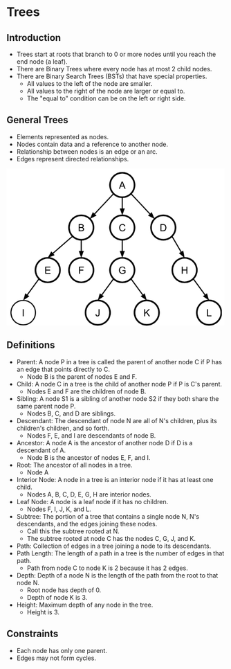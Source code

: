 # Trees

## Introduction
- Trees start at roots that branch to 0 or more nodes until you reach the end node (a leaf).
- There are Binary Trees where every node has at most 2 child nodes.
- There are Binary Search Trees (BSTs) that have special properties.
    - All values to the left of the node are smaller.
    - All values to the right of the node are larger or equal to.
    - The "equal to" condition can be on the left or right side.

## General Trees
- Elements represented as nodes.
- Nodes contain data and a reference to another node.
- Relationship between nodes is an edge or an arc.
- Edges represent directed relationships.

![alt text](https://github.com/eyc94/Notes/blob/master/images/general_tree.png "Image of general tree")

## Definitions
- Parent: A node P in a tree is called the parent of another node C if P has an edge that points directly to C.
    - Node B is the parent of nodes E and F.
- Child: A node C in a tree is the child of another node P if P is C's parent.
    - Nodes E and F are the children of node B.
- Sibling: A node S1 is a sibling of another node S2 if they both share the same parent node P.
    - Nodes B, C, and D are siblings.
- Descendant: The descendant of node N are all of N's children, plus its children's children, and so forth.
    - Nodes F, E, and I are descendants of node B.
- Ancestor: A node A is the ancestor of another node D if D is a descendant of A.
    - Node B is the ancestor of nodes E, F, and I.
- Root: The ancestor of all nodes in a tree.
    - Node A
- Interior Node: A node in a tree is an interior node if it has at least one child.
    - Nodes A, B, C, D, E, G, H are interior nodes.
- Leaf Node: A node is a leaf node if it has no children.
    - Nodes F, I, J, K, and L.
- Subtree: The portion of a tree that contains a single node N, N's descendants, and the edges joining these nodes.
    - Call this the subtree rooted at N.
    - The subtree rooted at node C has the nodes C, G, J, and K.
- Path: Collection of edges in a tree joining a node to its descendants.
- Path Length: The length of a path in a tree is the number of edges in that path.
    - Path from node C to node K is 2 because it has 2 edges.
- Depth: Depth of a node N is the length of the path from the root to that node N.
    - Root node has depth of 0.
    - Depth of node K is 3.
- Height: Maximum depth of any node in the tree.
    - Height is 3.

## Constraints
- Each node has only one parent.
- Edges may not form cycles.